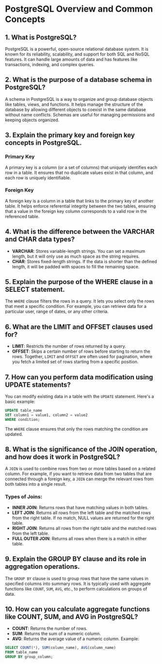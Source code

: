# PostgreSQL Overview and Common Concepts

## 1. What is PostgreSQL?

PostgreSQL is a powerful, open-source relational database system. It is known for its reliability, scalability, and support for both SQL and NoSQL features. It can handle large amounts of data and has features like transactions, indexing, and complex queries.

## 2. What is the purpose of a database schema in PostgreSQL?

A schema in PostgreSQL is a way to organize and group database objects like tables, views, and functions. It helps manage the structure of the database by allowing different objects to coexist in the same database without name conflicts. Schemas are useful for managing permissions and keeping objects organized.

## 3. Explain the primary key and foreign key concepts in PostgreSQL.

### Primary Key

A primary key is a column (or a set of columns) that uniquely identifies each row in a table. It ensures that no duplicate values exist in that column, and each row is uniquely identifiable.

### Foreign Key

A foreign key is a column in a table that links to the primary key of another table. It helps enforce referential integrity between the two tables, ensuring that a value in the foreign key column corresponds to a valid row in the referenced table.

## 4. What is the difference between the VARCHAR and CHAR data types?

-   **VARCHAR**: Stores variable-length strings. You can set a maximum length, but it will only use as much space as the string requires.
-   **CHAR**: Stores fixed-length strings. If the data is shorter than the defined length, it will be padded with spaces to fill the remaining space.

## 5. Explain the purpose of the WHERE clause in a SELECT statement.

The `WHERE` clause filters the rows in a query. It lets you select only the rows that meet a specific condition. For example, you can retrieve data for a particular user, range of dates, or any other criteria.

## 6. What are the LIMIT and OFFSET clauses used for?

-   **LIMIT**: Restricts the number of rows returned by a query.
-   **OFFSET**: Skips a certain number of rows before starting to return the rows.
    Together, `LIMIT` and `OFFSET` are often used for pagination, where you fetch a limited set of rows starting from a specific position.

## 7. How can you perform data modification using UPDATE statements?

You can modify existing data in a table with the `UPDATE` statement. Here's a basic example:

```sql
UPDATE table_name
SET column1 = value1, column2 = value2
WHERE condition;
```

The `WHERE` clause ensures that only the rows matching the condition are updated.

## 8. What is the significance of the JOIN operation, and how does it work in PostgreSQL?

A `JOIN` is used to combine rows from two or more tables based on a related column. For example, if you want to retrieve data from two tables that are connected through a foreign key, a `JOIN` can merge the relevant rows from both tables into a single result.

### Types of Joins:

-   **INNER JOIN**: Returns rows that have matching values in both tables.
-   **LEFT JOIN**: Returns all rows from the left table and the matched rows from the right table. If no match, NULL values are returned for the right table.
-   **RIGHT JOIN**: Returns all rows from the right table and the matched rows from the left table.
-   **FULL OUTER JOIN**: Returns all rows when there is a match in either table.

## 9. Explain the GROUP BY clause and its role in aggregation operations.

The `GROUP BY` clause is used to group rows that have the same values in specified columns into summary rows. It is typically used with aggregate functions like `COUNT`, `SUM`, `AVG`, etc., to perform calculations on groups of data.

## 10. How can you calculate aggregate functions like COUNT, SUM, and AVG in PostgreSQL?

-   **COUNT**: Returns the number of rows.
-   **SUM**: Returns the sum of a numeric column.
-   **AVG**: Returns the average value of a numeric column.
    Example:

```sql
SELECT COUNT(*), SUM(column_name), AVG(column_name)
FROM table_name
GROUP BY group_column;
```

